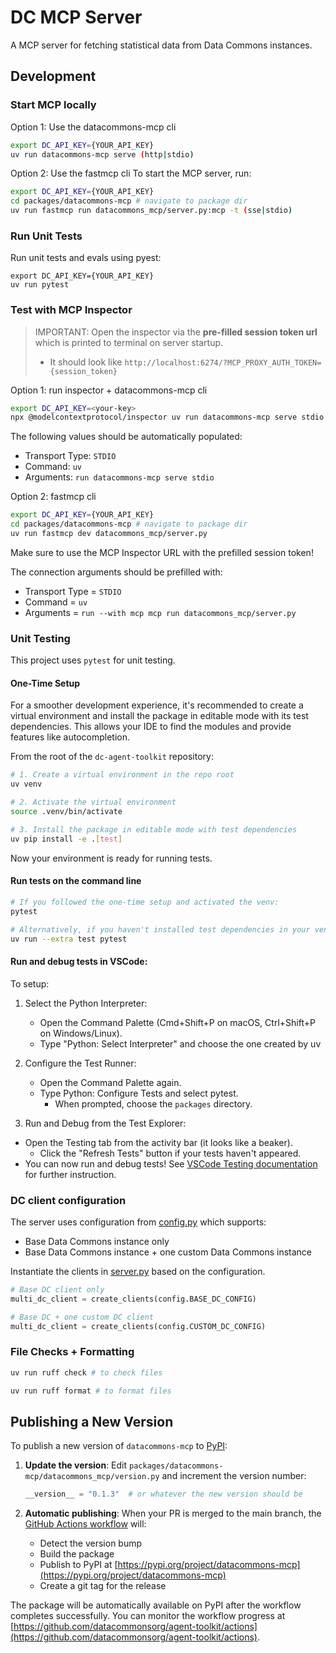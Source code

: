 # DC MCP Server

A MCP server for fetching statistical data from Data Commons instances.

## Development

### Start MCP locally

Option 1: Use the datacommons-mcp cli
```bash
export DC_API_KEY={YOUR_API_KEY}
uv run datacommons-mcp serve (http|stdio)
```

Option 2: Use the fastmcp cli
To start the MCP server, run:
```bash
export DC_API_KEY={YOUR_API_KEY}
cd packages/datacommons-mcp # navigate to package dir
uv run fastmcp run datacommons_mcp/server.py:mcp -t (sse|stdio)
```

### Run Unit Tests

Run unit tests and evals using pyest:

```
export DC_API_KEY={YOUR_API_KEY}
uv run pytest
```

### Test with MCP Inspector

> IMPORTANT: Open the inspector via the **pre-filled session token url** which is printed to terminal on server startup.
> * It should look like `http://localhost:6274/?MCP_PROXY_AUTH_TOKEN={session_token}`

Option 1: run inspector + datacommons-mcp cli
```bash
export DC_API_KEY=<your-key> 
npx @modelcontextprotocol/inspector uv run datacommons-mcp serve stdio
```

The following values should be automatically populated:

- Transport Type: `STDIO`
- Command: `uv`
- Arguments: `run datacommons-mcp serve stdio`


Option 2: fastmcp cli
```bash
export DC_API_KEY={YOUR_API_KEY}
cd packages/datacommons-mcp # navigate to package dir
uv run fastmcp dev datacommons_mcp/server.py
```

Make sure to use the MCP Inspector URL with the prefilled session token!

The connection arguments should be prefilled with:
* Transport Type = `STDIO`
* Command = `uv`
* Arguments = `run --with mcp mcp run datacommons_mcp/server.py`

### Unit Testing

This project uses `pytest` for unit testing.

#### One-Time Setup

For a smoother development experience, it's recommended to create a virtual environment and install the package in editable mode with its test dependencies. This allows your IDE to find the modules and provide features like autocompletion.

From the root of the `dc-agent-toolkit` repository:

```bash
# 1. Create a virtual environment in the repo root
uv venv

# 2. Activate the virtual environment
source .venv/bin/activate

# 3. Install the package in editable mode with test dependencies
uv pip install -e .[test]
```

Now your environment is ready for running tests.

#### Run tests on the command line

```bash
# If you followed the one-time setup and activated the venv:
pytest

# Alternatively, if you haven't installed test dependencies in your venv:
uv run --extra test pytest
```

#### Run and debug tests in VSCode:

To setup:
1. Select the Python Interpreter:
   * Open the Command Palette (Cmd+Shift+P on macOS, Ctrl+Shift+P on Windows/Linux).
   * Type "Python: Select Interpreter" and choose the one created by uv

1. Configure the Test Runner:
   * Open the Command Palette again.
   * Type Python: Configure Tests and select pytest.
      * When prompted, choose the `packages` directory.

1.  Run and Debug from the Test Explorer:
   * Open the Testing tab from the activity bar (it looks like a beaker).
      * Click the "Refresh Tests" button if your tests haven't appeared.
   * You can now run and debug tests! See [VSCode Testing documentation](https://code.visualstudio.com/docs/debugtest/testing#_run-and-debug-tests) for further instruction.


### DC client configuration

The server uses configuration from [config.py](config.py) which supports:

- Base Data Commons instance only
- Base Data Commons instance + one custom Data Commons instance

Instantiate the clients in [server.py](server.py) based on the configuration.

```python
# Base DC client only
multi_dc_client = create_clients(config.BASE_DC_CONFIG)

# Base DC + one custom DC client
multi_dc_client = create_clients(config.CUSTOM_DC_CONFIG)
```

### File Checks + Formatting
```bash
uv run ruff check # to check files

uv run ruff format # to format files
```

## Publishing a New Version

To publish a new version of `datacommons-mcp` to [PyPI](https://pypi.org/project/datacommons-mcp):

1. **Update the version**: Edit `packages/datacommons-mcp/datacommons_mcp/version.py` and increment the version number:
   ```python
   __version__ = "0.1.3"  # or whatever the new version should be
   ```

2. **Automatic publishing**: When your PR is merged to the main branch, the [GitHub Actions workflow](.github/workflows/build-and-publish-datacommons-mcp.yaml) will:
   - Detect the version bump
   - Build the package
   - Publish to PyPI at [https://pypi.org/project/datacommons-mcp](https://pypi.org/project/datacommons-mcp)
   - Create a git tag for the release

The package will be automatically available on PyPI after the workflow completes successfully. You can monitor the workflow progress at [https://github.com/datacommonsorg/agent-toolkit/actions](https://github.com/datacommonsorg/agent-toolkit/actions).